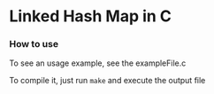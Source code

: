 # Linked Hash Map in C

### How to use

To see an usage example, see the exampleFile.c

To compile it, just run `make` and execute the output file